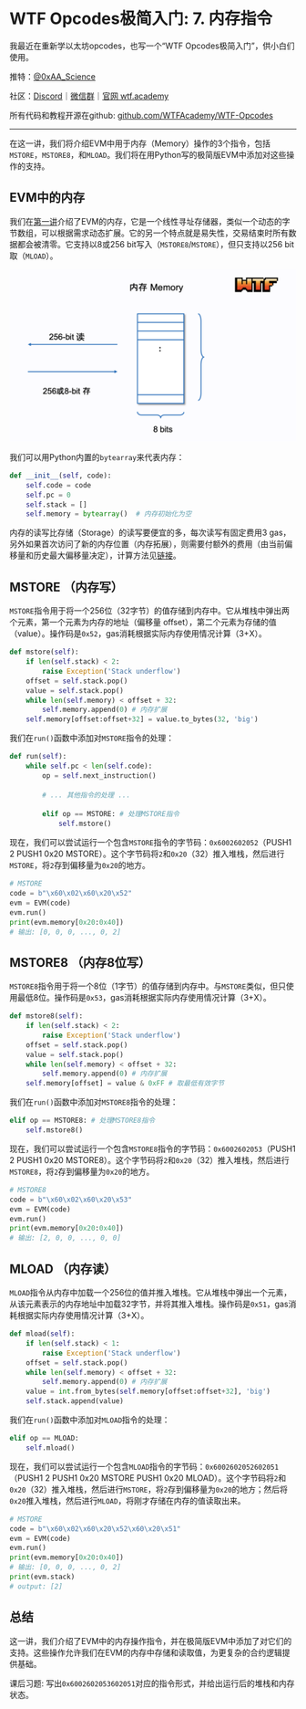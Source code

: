 # WTF Opcodes极简入门: 7. 内存指令

我最近在重新学以太坊opcodes，也写一个“WTF Opcodes极简入门”，供小白们使用。

推特：[@0xAA_Science](https://twitter.com/0xAA_Science)

社区：[Discord](https://discord.gg/5akcruXrsk)｜[微信群](https://docs.google.com/forms/d/e/1FAIpQLSe4KGT8Sh6sJ7hedQRuIYirOoZK_85miz3dw7vA1-YjodgJ-A/viewform?usp=sf_link)｜[官网 wtf.academy](https://wtf.academy)

所有代码和教程开源在github: [github.com/WTFAcademy/WTF-Opcodes](https://github.com/WTFAcademy/WTF-Opcodes)

-----

在这一讲，我们将介绍EVM中用于内存（Memory）操作的3个指令，包括`MSTORE`，`MSTORE8`，和`MLOAD`。我们将在用Python写的极简版EVM中添加对这些操作的支持。

## EVM中的内存

我们在[第一讲](https://github.com/WTFAcademy/WTF-Opcodes/blob/main/01_HelloOpcodes/readme.md)介绍了EVM的内存，它是一个线性寻址存储器，类似一个动态的字节数组，可以根据需求动态扩展。它的另一个特点就是易失性，交易结束时所有数据都会被清零。它支持以8或256 bit写入（`MSTORE8`/`MSTORE`），但只支持以256 bit取（`MLOAD`）。

![](./img/7-1.png)

我们可以用Python内置的`bytearray`来代表内存：

```python
def __init__(self, code):
    self.code = code
    self.pc = 0
    self.stack = []
    self.memory = bytearray()  # 内存初始化为空
```

内存的读写比存储（Storage）的读写要便宜的多，每次读写有固定费用3 gas，另外如果首次访问了新的内存位置（内存拓展），则需要付额外的费用（由当前偏移量和历史最大偏移量决定），计算方法见[链接](https://www.evm.codes/about#accesssets)。

## MSTORE （内存写）

`MSTORE`指令用于将一个256位（32字节）的值存储到内存中。它从堆栈中弹出两个元素，第一个元素为内存的地址（偏移量 offset），第二个元素为存储的值（value）。操作码是`0x52`，gas消耗根据实际内存使用情况计算（3+X）。

```python
def mstore(self):
    if len(self.stack) < 2:
        raise Exception('Stack underflow')
    offset = self.stack.pop()
    value = self.stack.pop()
    while len(self.memory) < offset + 32:
        self.memory.append(0) # 内存扩展
    self.memory[offset:offset+32] = value.to_bytes(32, 'big')
```

我们在`run()`函数中添加对`MSTORE`指令的处理：

```python
def run(self):
    while self.pc < len(self.code):
        op = self.next_instruction()

        # ... 其他指令的处理 ...

        elif op == MSTORE: # 处理MSTORE指令
            self.mstore()
```

现在，我们可以尝试运行一个包含`MSTORE`指令的字节码：`0x6002602052`（PUSH1 2 PUSH1 0x20 MSTORE）。这个字节码将`2`和`0x20`（32）推入堆栈，然后进行`MSTORE`，将`2`存到偏移量为`0x20`的地方。

```python
# MSTORE
code = b"\x60\x02\x60\x20\x52"
evm = EVM(code)
evm.run()
print(evm.memory[0x20:0x40])  
# 输出: [0, 0, 0, ..., 0, 2]
```

## MSTORE8 （内存8位写）

`MSTORE8`指令用于将一个8位（1字节）的值存储到内存中。与`MSTORE`类似，但只使用最低8位。操作码是`0x53`，gas消耗根据实际内存使用情况计算（3+X）。

```python
def mstore8(self):
    if len(self.stack) < 2:
        raise Exception('Stack underflow')
    offset = self.stack.pop()
    value = self.stack.pop()
    while len(self.memory) < offset + 32:
        self.memory.append(0) # 内存扩展
    self.memory[offset] = value & 0xFF # 取最低有效字节
```

我们在`run()`函数中添加对`MSTORE8`指令的处理：

```python
elif op == MSTORE8: # 处理MSTORE8指令
    self.mstore8()
```

现在，我们可以尝试运行一个包含`MSTORE8`指令的字节码：`0x6002602053`（PUSH1 2 PUSH1 0x20 MSTORE8）。这个字节码将`2`和`0x20`（32）推入堆栈，然后进行`MSTORE8`，将`2`存到偏移量为`0x20`的地方。

```python
# MSTORE8
code = b"\x60\x02\x60\x20\x53"
evm = EVM(code)
evm.run()
print(evm.memory[0x20:0x40])  
# 输出: [2, 0, 0, ..., 0, 0]
```

## MLOAD （内存读）

`MLOAD`指令从内存中加载一个256位的值并推入堆栈。它从堆栈中弹出一个元素，从该元素表示的内存地址中加载32字节，并将其推入堆栈。操作码是`0x51`，gas消耗根据实际内存使用情况计算（3+X）。

```python
def mload(self):
    if len(self.stack) < 1:
        raise Exception('Stack underflow')
    offset = self.stack.pop()
    while len(self.memory) < offset + 32:
        self.memory.append(0) # 内存扩展
    value = int.from_bytes(self.memory[offset:offset+32], 'big')
    self.stack.append(value)
```

我们在`run()`函数中添加对`MLOAD`指令的处理：

```python
elif op == MLOAD: 
    self.mload()
```

现在，我们可以尝试运行一个包含`MLOAD`指令的字节码：`0x6002602052602051`（PUSH1 2 PUSH1 0x20 MSTORE PUSH1 0x20 MLOAD）。这个字节码将`2`和`0x20`（32）推入堆栈，然后进行`MSTORE`，将`2`存到偏移量为`0x20`的地方；然后将`0x20`推入堆栈，然后进行`MLOAD`，将刚才存储在内存的值读取出来。

```python
# MSTORE
code = b"\x60\x02\x60\x20\x52\x60\x20\x51"
evm = EVM(code)
evm.run()
print(evm.memory[0x20:0x40])  
# 输出: [0, 0, 0, ..., 0, 2]
print(evm.stack)  
# output: [2]
```

## 总结

这一讲，我们介绍了EVM中的内存操作指令，并在极简版EVM中添加了对它们的支持。这些操作允许我们在EVM的内存中存储和读取值，为更复杂的合约逻辑提供基础。

课后习题: 写出`0x6002602053602051`对应的指令形式，并给出运行后的堆栈和内存状态。

